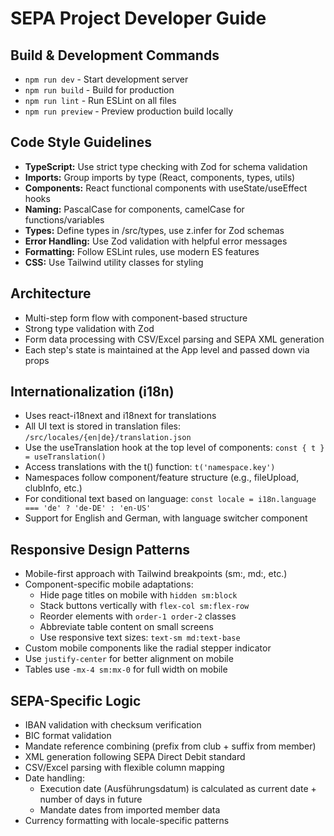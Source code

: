 # SEPA Project Developer Guide

## Build & Development Commands
- `npm run dev` - Start development server
- `npm run build` - Build for production
- `npm run lint` - Run ESLint on all files
- `npm run preview` - Preview production build locally

## Code Style Guidelines
- **TypeScript:** Use strict type checking with Zod for schema validation
- **Imports:** Group imports by type (React, components, types, utils)
- **Components:** React functional components with useState/useEffect hooks
- **Naming:** PascalCase for components, camelCase for functions/variables
- **Types:** Define types in /src/types, use z.infer for Zod schemas
- **Error Handling:** Use Zod validation with helpful error messages
- **Formatting:** Follow ESLint rules, use modern ES features
- **CSS:** Use Tailwind utility classes for styling

## Architecture
- Multi-step form flow with component-based structure
- Strong type validation with Zod
- Form data processing with CSV/Excel parsing and SEPA XML generation
- Each step's state is maintained at the App level and passed down via props

## Internationalization (i18n)
- Uses react-i18next and i18next for translations
- All UI text is stored in translation files: `/src/locales/{en|de}/translation.json`
- Use the useTranslation hook at the top level of components: `const { t } = useTranslation()`
- Access translations with the t() function: `t('namespace.key')`
- Namespaces follow component/feature structure (e.g., fileUpload, clubInfo, etc.)
- For conditional text based on language: `const locale = i18n.language === 'de' ? 'de-DE' : 'en-US'`
- Support for English and German, with language switcher component

## Responsive Design Patterns
- Mobile-first approach with Tailwind breakpoints (sm:, md:, etc.)
- Component-specific mobile adaptations:
  - Hide page titles on mobile with `hidden sm:block`
  - Stack buttons vertically with `flex-col sm:flex-row`
  - Reorder elements with `order-1 order-2` classes
  - Abbreviate table content on small screens
  - Use responsive text sizes: `text-sm md:text-base`
- Custom mobile components like the radial stepper indicator
- Use `justify-center` for better alignment on mobile
- Tables use `-mx-4 sm:mx-0` for full width on mobile

## SEPA-Specific Logic
- IBAN validation with checksum verification
- BIC format validation
- Mandate reference combining (prefix from club + suffix from member)
- XML generation following SEPA Direct Debit standard
- CSV/Excel parsing with flexible column mapping
- Date handling:
  - Execution date (Ausführungsdatum) is calculated as current date + number of days in future
  - Mandate dates from imported member data
- Currency formatting with locale-specific patterns